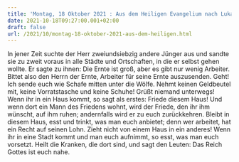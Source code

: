 ```yaml
---
title: 'Montag, 18 Oktober 2021 : Aus dem Heiligen Evangelium nach Lukas - Lk 10,1-9.'
date: 2021-10-18T09:27:00.001+02:00
draft: false
url: /2021/10/montag-18-oktober-2021-aus-dem-heiligen.html
---
```


In jener Zeit suchte der Herr zweiundsiebzig andere Jünger aus und sandte sie zu zweit voraus in alle Städte und Ortschaften, in die er selbst gehen wollte. Er sagte zu ihnen: Die Ernte ist groß, aber es gibt nur wenig Arbeiter. Bittet also den Herrn der Ernte, Arbeiter für seine Ernte auszusenden. Geht! Ich sende euch wie Schafe mitten unter die Wölfe. Nehmt keinen Geldbeutel mit, keine Vorratstasche und keine Schuhe! Grüßt niemand unterwegs! Wenn ihr in ein Haus kommt, so sagt als erstes: Friede diesem Haus! Und wenn dort ein Mann des Friedens wohnt, wird der Friede, den ihr ihm wünscht, auf ihm ruhen; andernfalls wird er zu euch zurückkehren. Bleibt in diesem Haus, esst und trinkt, was man euch anbietet; denn wer arbeitet, hat ein Recht auf seinen Lohn. Zieht nicht von einem Haus in ein anderes! Wenn ihr in eine Stadt kommt und man euch aufnimmt, so esst, was man euch vorsetzt. Heilt die Kranken, die dort sind, und sagt den Leuten: Das Reich Gottes ist euch nahe.